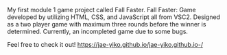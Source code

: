 My first module 1 game project called Fall Faster.
Fall Faster: Game developed by utilizing HTML, CSS, and JavaScript all from VSC2. 
Designed as a two player game with maximum three rounds before the winner is determined.
Currently, an incompleted game due to some bugs.

Feel free to check it out!
https://jae-yiko.github.io/jae-yiko.github.io-/
